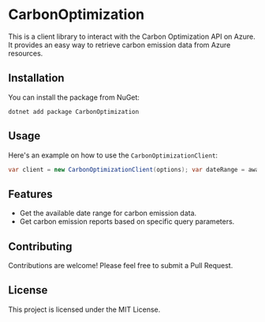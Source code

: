 ﻿# CarbonOptimization

This is a client library to interact with the Carbon Optimization API on Azure. It provides an easy way to retrieve carbon emission data from Azure resources.

## Installation

You can install the package from NuGet:

```
dotnet add package CarbonOptimization
```

## Usage

Here's an example on how to use the `CarbonOptimizationClient`:

```csharp
var client = new CarbonOptimizationClient(options); var dateRange = await client.GetCarbonEmissionDataAvailableDateRange(CancellationToken.None);
```

## Features

- Get the available date range for carbon emission data.
- Get carbon emission reports based on specific query parameters.

## Contributing

Contributions are welcome! Please feel free to submit a Pull Request.

## License

This project is licensed under the MIT License.
